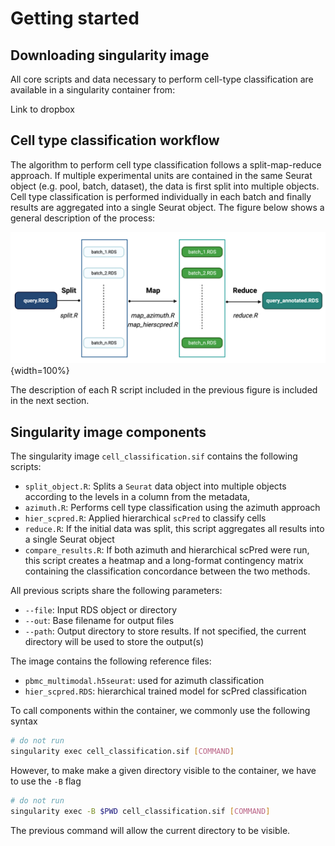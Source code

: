 # Getting started

## Downloading singularity image

All core scripts and data necessary to perform cell-type classification are 
available in a singularity container from:

Link to dropbox

## Cell type classification workflow

The algorithm to perform cell type classification follows a split-map-reduce approach.
If multiple experimental units are contained in the same Seurat object (e.g. pool, batch,
dataset), the data is first split into multiple objects. Cell type classification 
is performed individually in each batch and finally results are aggregated into a
single Seurat object. The figure below shows a general description of the process:


![Overview of cell type classification process](_bookdown_files/wg2-cell_classification.png){width=100%}

The description of each R script included in the previous figure is included in the
next section.

## Singularity image components

The singularity image `cell_classification.sif` contains the following scripts:

- `split_object.R`: Splits a `Seurat` data object into multiple objects according to
the levels in a column from the metadata,
- `azimuth.R`: Performs cell type classification using the azimuth approach
- `hier_scpred.R`: Applied hierarchical `scPred` to classify cells 
- `reduce.R`: If the initial data was split, this script aggregates all
results into a single Seurat object
- `compare_results.R`: If both azimuth and hierarchical scPred were run, this 
script creates a heatmap and a long-format contingency matrix containing the
classification concordance between the two methods.


All previous scripts share the following parameters:

- `--file`: Input RDS object or directory
- `--out`: Base filename for output files
- `--path`: Output directory to store results. If not specified, the
current directory will be used to store the output(s)



The image contains the following reference files:

- `pbmc_multimodal.h5seurat`: used for azimuth classification
- `hier_scpred.RDS`: hierarchical trained model for scPred classification

To call components within the container, we commonly use the following syntax


```bash
# do not run
singularity exec cell_classification.sif [COMMAND]
```

However, to make make a given directory visible to the container, we have to use
the `-B` flag


```bash
# do not run
singularity exec -B $PWD cell_classification.sif [COMMAND]
```

The previous command will allow the current directory to be visible.
